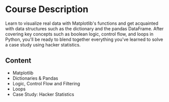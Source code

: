 # Course Description
Learn to visualize real data with Matplotlib's functions and get acquainted with data structures such as the dictionary and the pandas DataFrame. After covering key concepts such as boolean logic, control flow, and loops in Python, you'll be ready to blend together everything you've learned to solve a case study using hacker statistics.

## Content
- Matplotlib
- Dictionaries & Pandas
- Logic, Control Flow and Filtering
- Loops
- Case Study: Hacker Statistics
